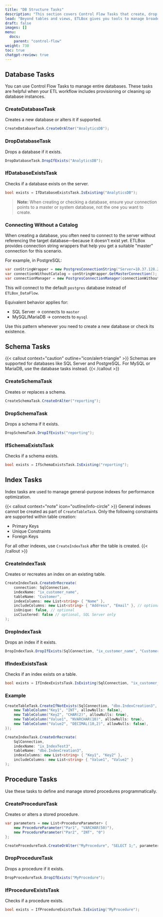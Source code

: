 ```yaml
---
title: "DB Structure Tasks"
description: "This section covers Control Flow Tasks that create, drop, or check for the existence of databases, schemas, indexes, and procedures. These are useful when setting up environments, applying schema changes, or writing integration tests."
lead: "Beyond tables and views, ETLBox gives you tools to manage broader database structures—like schemas, indexes, stored procedures, and entire databases—using the same consistent task-based approach. These tasks help automate setup, teardown, and validation across different database systems."
draft: false
images: []
menu:
  docs:
    parent: "control-flow"
weight: 730
toc: true
chatgpt-review: true
---
```


## Database Tasks

You can use Control Flow Tasks to manage entire databases. These tasks are helpful when your ETL workflow includes provisioning or cleaning up database instances.

### CreateDatabaseTask

Creates a new database or alters it if supported.

```csharp
CreateDatabaseTask.CreateOrAlter("AnalyticsDB");
```

### DropDatabaseTask

Drops a database if it exists.

```csharp
DropDatabaseTask.DropIfExists("AnalyticsDB");
```

### IfDatabaseExistsTask

Checks if a database exists on the server.

```csharp
bool exists = IfDatabaseExistsTask.IsExisting("AnalyticsDB");
```

> **Note:** When creating or checking a database, ensure your connection points to a master or system database, not the one you want to create.

### Connecting Without a Catalog

When creating a database, you often need to connect to the server without referencing the target database—because it doesn't exist yet. ETLBox provides connection string wrappers that help you get a suitable "master" connection for this scenario.

For example, in PostgreSQL:

```csharp
var conStringWrapper = new PostgresConnectionString("Server=10.37.128.2;Database=ETLBox_DataFlow;User Id=postgres;Password=etlboxpassword;");
var connectionWithoutCatalog = conStringWrapper.GetMasterConnection();
var connectionManager = new PostgresConnectionManager(connectionWithoutCatalog);
```

This will connect to the default `postgres` database instead of `ETLBox_DataFlow`.

Equivalent behavior applies for:
- SQL Server → connects to `master`
- MySQL/MariaDB → connects to `mysql`

Use this pattern whenever you need to create a new database or check its existence.

## Schema Tasks

{{< callout context="caution" outline="icon/alert-triangle" >}}
Schemas are supported for databases like SQL Server and PostgreSQL. For MySQL or MariaDB, use the database tasks instead.
{{< /callout >}}

### CreateSchemaTask

Creates or replaces a schema.

```csharp
CreateSchemaTask.CreateOrAlter("reporting");
```

### DropSchemaTask

Drops a schema if it exists.

```csharp
DropSchemaTask.DropIfExists("reporting");
```

### IfSchemaExistsTask

Checks if a schema exists.

```csharp
bool exists = IfSchemaExistsTask.IsExisting("reporting");
```

## Index Tasks

Index tasks are used to manage general-purpose indexes for performance optimization.


{{< callout context="note" icon="outline/info-circle" >}}
General indexes cannot be created as part of `CreateTableTask`. Only the following constraints are supported within table creation:
- Primary Keys
- Unique Constraints
- Foreign Keys

For all other indexes, use `CreateIndexTask` after the table is created.
{{< /callout >}}

### CreateIndexTask

Creates or recreates an index on an existing table.

```csharp
CreateIndexTask.CreateOrRecreate(
    connection: SqlConnection,
    indexName: "ix_customer_name",
    tableName: "Customer",
    indexColumns: new List<string> { "Name" },
    includeColumns: new List<string> { "Address", "Email" }, // optional
    isUnique: false, // optional
    isClustered: false // optional, SQL Server only
);
```

### DropIndexTask

Drops an index if it exists.

```csharp
DropIndexTask.DropIfExists(SqlConnection, "ix_customer_name", "Customer");
```

### IfIndexExistsTask

Checks if an index exists on a table.

```csharp
bool exists = IfIndexExistsTask.IsExisting(SqlConnection, "ix_customer_name", "Customer");
```

### Example

```csharp
CreateTableTask.CreateIfNotExists(SqlConnection, "dbo.IndexCreation3", new List<TableColumn> {
    new TableColumn("Key1", "INT", allowNulls: false),
    new TableColumn("Key2", "CHAR(2)", allowNulls: true),
    new TableColumn("Value1", "NVARCHAR(10)", allowNulls: true),
    new TableColumn("Value2", "DECIMAL(10,2)", allowNulls: false),
});

CreateIndexTask.CreateOrRecreate(
    SqlConnection,
    indexName: "ix_IndexTest3",
    tableName: "dbo.IndexCreation3",
    indexColumns: new List<string> { "Key1", "Key2" },
    includeColumns: new List<string> { "Value1", "Value2" }
);
```


## Procedure Tasks

Use these tasks to define and manage stored procedures programmatically.

### CreateProcedureTask

Creates or alters a stored procedure.

```csharp
var parameters = new List<ProcedureParameter> {
    new ProcedureParameter("Par1", "VARCHAR(50)"),
    new ProcedureParameter("Par2", "INT", "0")
};

CreateProcedureTask.CreateOrAlter("MyProcedure", "SELECT 1;", parameters);
```

### DropProcedureTask

Drops a procedure if it exists.

```csharp
DropProcedureTask.DropIfExists("MyProcedure");
```

### IfProcedureExistsTask

Checks if a procedure exists.

```csharp
bool exists = IfProcedureExistsTask.IsExisting("MyProcedure");
```

